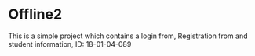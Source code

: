 # Offline2
This is a simple project which contains a login from, Registration from and student information,
ID: 18-01-04-089
